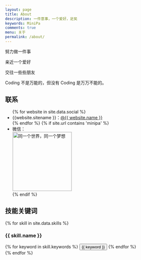 ```yaml
---
layout: page
title: About
description: 一件意事，一个爱好，足矣
keywords: MiniPa
comments: true
menu: 关于
permalink: /about/
---
```


努力做一件事

亲近一个爱好

交往一些些朋友

Coding 不是万能的，但没有 Coding 是万万不能的。

## 联系

<ul>
{% for website in site.data.social %}
<li>{{website.sitename }}：<a href="{{ website.url }}" target="_blank">@{{ website.name }}</a></li>
{% endfor %}
{% if site.url contains 'minipa' %}
<li>
微信：<br />
<img style="height:192px;width:192px;border:1px solid lightgrey;" src="{{ assets_base_url }}/assets/images/qrcode.jpg" alt="同一个世界，同一个梦想" />
</li>
{% endif %}
</ul>


## 技能关键词

{% for skill in site.data.skills %}
### {{ skill.name }}
<div class="btn-inline">
{% for keyword in skill.keywords %}
<button class="btn btn-outline" type="button">{{ keyword }}</button>
{% endfor %}
</div>
{% endfor %}
